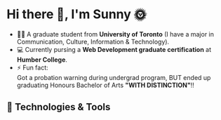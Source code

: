 <h1>Hi there 👋, I'm Sunny 🌞</h1>

<!--
**yatyichung/yatyichung** is a ✨ _special_ ✨ repository because its `README.md` (this file) appears on your GitHub profile.

Here are some ideas to get you started:

- 🔭 I’m currently working on ...
- 🌱 I’m currently learning ...
- 👯 I’m looking to collaborate on ...
- 🤔 I’m looking for help with ...
- 💬 Ask me about ...
- 📫 How to reach me: ...
- 😄 Pronouns: ...
- ⚡ Fun fact: ...
-->

- 👩‍🎓 A graduate student from <strong>University of Toronto</strong> (I have a major in Communication, Culture, Information & Technology).
- 💻 Currently pursing a <strong>Web Development graduate certification</strong> at <strong>Humber College</strong>.
- ⚡ Fun fact:<br>Got a probation warning during undergrad program, BUT ended up graduating Honours Bachelor of Arts <strong>"WITH DISTINCTION"</strong>!!

<h2>🔧 Technologies & Tools</h2>

